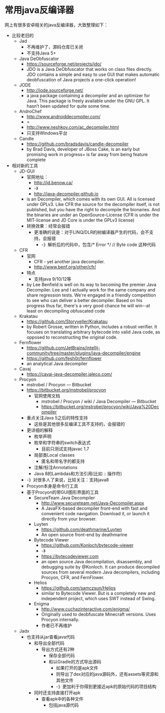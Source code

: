 # 常用java反编译器

网上有很多安卓相关的java反编译器，大致整理如下：

* 比较老旧的
  * Jad
    * 不再维护了，源码仓库已关闭
    * 不支持Java 5+
  * Java DeObfuscator
    * https://sourceforge.net/projects/jdo/
    * JDO is a Java DeObfuscator that works on class files directly. JDO contains a simple and easy to use GUI that makes automatic deobfuscation of Java projects a one-click operation!
  * JODE
    * http://jode.sourceforge.net/
    * a java package containing a decompiler and an optimizer for Java. This package is freely available under the GNU GPL. It hasn’t been updated for quite some time.
  * AndroChef
    * http://www.androiddecompiler.com/
    * =
    * http://www.neshkov.com/ac_decompiler.html
    * 只支持Windows平台
  * Candle
    * https://github.com/bradsdavis/candle-decompiler
    * by Brad Davis, developer of JBoss Cake, is an early but promising work in progress= is far away from being feature complete
* 相对新的工具
  * JD-GUI
    * 官网地址：
      * http://jd.benow.ca/
      * -》
      * http://java-decompiler.github.io
    * is an Decompiler, which comes with its own GUI. All is licensed under GPLv3. Like CFR the source for the decompiler itself, is not published, but you have the right to decompile the bionaries. And the binaries are under an OpenSource-License (CFR is under the MIT-license and JD Core is under the GPLv3 license)
    * 转换效果：经常会报错
      * 更准确的说是：对于LINQ/DLR的树编译器产生的代码，会不支持，会报错
        * -》解析后的代码中，包含/* Error */  // Byte code 这种代码
  * CFR
    * 官网
      * CFR - yet another java decompiler.
      * http://www.benf.org/other/cfr/
    * 特点
      * 支持java 9/10/12等
    * by Lee Benfield is well on its way to becoming the premier Java Decompiler. Lee and I actually work for the same company and share regression tests. We're engaged in a friendly competition to see who can deliver a better decompiler. Based on his progress thus far, there's a very good chance he will win--at least on decompiling obfuscated code
  * Krakatau
    * https://github.com/Storyyeller/Krakatau
    * by Robert Grosse, written in Python, includes a robust verifier. It focuses on translating arbitrary bytecode into valid Java code, as opposed to reconstructing the original code.
  * Fernflower
    * https://github.com/JetBrains/intellij-community/tree/master/plugins/java-decompiler/engine
    * https://github.com/fesh0r/fernflower
    * an analytical Java decompiler
  * Cavaj
    * https://cavaj-java-decompiler.jaleco.com/
  * Procyon
    * mstrobel / Procyon — Bitbucket
    * https://bitbucket.org/mstrobel/procyon
      * 官网使用文档
        * mstrobel / Procyon / wiki / Java Decompiler — Bitbucket
        * https://bitbucket.org/mstrobel/procyon/wiki/Java%20Decompiler
    * 重点关注Java 5之后的特性支持
      * 这些是其他很多反编译工具不支持的，会报错的
    * 更详细的解释
      * 枚举声明
      * 枚举和字符串的switch表达式
        * 目前只测试支持javac 1.7
      * 局部类Local classes
        * 匿名和带名字的都支持
      * 注解/标注Annotations
      * Java 8的Lambdas和方法引用(比如 :: 操作符)
    * -》对很多人了来说，比较关注：支持java8
    * Procyon本身是命令行工具
    * 基于Procyon的带GUI图形界面的工具
      * SecureTeam Java Decompiler
        * http://www.secureteam.net/Java-Decompiler.aspx
        * A JavaFX-based decompiler front-end with fast and convenient code navigation. Download it, or launch it directly from your browser.
      * Luyten
        * https://github.com/deathmarine/Luyten
        * An open source front-end by deathmarine
      * Bytecode Viewer
        * https://github.com/Konloch/bytecode-viewer
        * -》
        * https://bytecodeviewer.com
        * an open source Java decompilation, disassembly, and debugging suite by @Konloch. It can produce decompiled sources from several modern Java decompilers, including Procyon, CFR, and FernFlower.
      * Helios
        * https://github.com/samczsun/Helios
        * similar to Bytecode Viewer. But is a completely new and independent project, which uses SWT instead of Swing.
      * Enigma
        * http://www.cuchazinteractive.com/enigma/
        * Originally used to deobfuscate Minecraft versions. Uses Procyon internally.
        * 作者已不再维护
  * Jadx
    * 也支持从jar查看java代码
      * 和导出全部代码
        * 导出方式还有2种
          * 保存全部代码
          * 和以Gradle的方式导出源码
            * 如果打开的是apk文件
            * 则导出了dex对应的java源码外，还有assets等资源和其他文件
            * -》更加利于你得到更接近apk的原始代码的项目结构
      * 同时还支持直接打开apk
        * 查看apk中的各种文件
          * 包括java源代码
